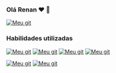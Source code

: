 ### Olá Renan ❤️ 👋

[![Meu git](https://img.shields.io/badge/GitHub-100000?style=for-the-badge&logo=github&logoColor=white)](https://github.com/MingRenan/MingRenan/blob/main/README.md)

### Habilidades utilizadas

[![Meu git](https://img.shields.io/badge/HTML-239120?style=for-the-badge&logo=html5&logoColor=white)]()
[![Meu git](https://img.shields.io/badge/CSS-239120?&style=for-the-badge&logo=css3&logoColor=white)]()
[![Meu git](https://img.shields.io/badge/JavaScript-F7DF1E?style=for-the-badge&logo=javascript&logoColor=black)]()
[![Meu git](https://img.shields.io/badge/Node.js-43853D?style=for-the-badge&logo=node.js&logoColor=white)]()

[![Meu git]()]()
[![Meu git]()]()


